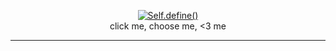 <p align="center">
  <a href="https://stochastic-sisyphus.github.io/self/">
    <img src="https://img.shields.io/badge/Self.define()-%23D0D0EA?style=for-the-badge&logo=github&logoColor=black" alt="Self.define()">
  </a>
  <br>
  click me, choose me, <3 me
</p>

---
